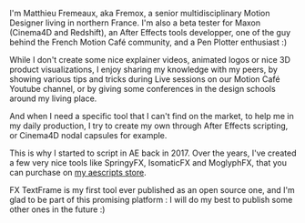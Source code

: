I'm Matthieu Fremeaux, aka Fremox, a senior multidisciplinary Motion Designer living in northern France.
I'm also a beta tester for Maxon (Cinema4D and Redshift), an After Effects tools developper, one of the guy behind the French Motion Café community, and a Pen Plotter enthusiast :)

While I don't create some nice explainer videos, animated logos or nice 3D product visuaIizations, I enjoy sharing my knowledge with my peers, by showing various tips and tricks during Live sessions on our Motion Café Youtube channel, or by giving some conferences in the design schools around my living place.

And when I need a specific tool that I can't find on the market, to help me in my daily production, I try to create my own through After Effects scripting, or Cinema4D nodal capsules for example.

This is why I started to script in AE back in 2017. Over the years, I've created a few very nice tools like SpringyFX, IsomaticFX and MoglyphFX, that you can purchase on [my aescripts store](https://aescripts.com/authors/f-l/fremox/).

FX TextFrame is my first tool ever published as an open source one, and I'm glad to be part of this promising platform : I will do my best to publish some other ones in the future :)
